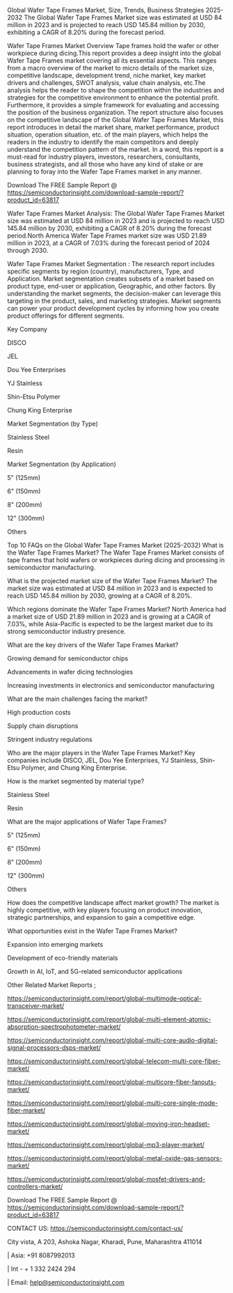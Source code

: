Global Wafer Tape Frames Market, Size, Trends, Business Strategies 2025-2032
The Global Wafer Tape Frames Market size was estimated at USD 84 million in 2023 and is projected to reach USD 145.84 million by 2030, exhibiting a CAGR of 8.20% during the forecast period.

Wafer Tape Frames Market Overview
Tape frames hold the wafer or other workpiece during dicing.This report provides a deep insight into the global Wafer Tape Frames market covering all its essential aspects. This ranges from a macro overview of the market to micro details of the market size, competitive landscape, development trend, niche market, key market drivers and challenges, SWOT analysis, value chain analysis, etc.The analysis helps the reader to shape the competition within the industries and strategies for the competitive environment to enhance the potential profit. Furthermore, it provides a simple framework for evaluating and accessing the position of the business organization. The report structure also focuses on the competitive landscape of the Global Wafer Tape Frames Market, this report introduces in detail the market share, market performance, product situation, operation situation, etc. of the main players, which helps the readers in the industry to identify the main competitors and deeply understand the competition pattern of the market. In a word, this report is a must-read for industry players, investors, researchers, consultants, business strategists, and all those who have any kind of stake or are planning to foray into the Wafer Tape Frames market in any manner.


Download The FREE Sample Report @ https://semiconductorinsight.com/download-sample-report/?product_id=63817 

 

Wafer Tape Frames Market Analysis:
The Global Wafer Tape Frames Market size was estimated at USD 84 million in 2023 and is projected to reach USD 145.84 million by 2030, exhibiting a CAGR of 8.20% during the forecast period.North America Wafer Tape Frames market size was USD 21.89 million in 2023, at a CAGR of 7.03% during the forecast period of 2024 through 2030. 


Wafer Tape Frames Market Segmentation :
The research report includes specific segments by region (country), manufacturers, Type, and Application. Market segmentation creates subsets of a market based on product type, end-user or application, Geographic, and other factors. By understanding the market segments, the decision-maker can leverage this targeting in the product, sales, and marketing strategies. Market segments can power your product development cycles by informing how you create product offerings for different segments. 


Key Company

DISCO

JEL

Dou Yee Enterprises

YJ Stainless

Shin-Etsu Polymer

Chung King Enterprise

Market Segmentation (by Type)

Stainless Steel

Resin

Market Segmentation (by Application)

5" (125mm)

6" (150mm)

8" (200mm)

12" (300mm)

Others

Top 10 FAQs on the Global Wafer Tape Frames Market (2025-2032)
What is the Wafer Tape Frames Market?
The Wafer Tape Frames Market consists of tape frames that hold wafers or workpieces during dicing and processing in semiconductor manufacturing.

What is the projected market size of the Wafer Tape Frames Market?
The market size was estimated at USD 84 million in 2023 and is expected to reach USD 145.84 million by 2030, growing at a CAGR of 8.20%.

Which regions dominate the Wafer Tape Frames Market?
North America had a market size of USD 21.89 million in 2023 and is growing at a CAGR of 7.03%, while Asia-Pacific is expected to be the largest market due to its strong semiconductor industry presence.

What are the key drivers of the Wafer Tape Frames Market?

Growing demand for semiconductor chips

Advancements in wafer dicing technologies

Increasing investments in electronics and semiconductor manufacturing

What are the main challenges facing the market?

High production costs

Supply chain disruptions

Stringent industry regulations

Who are the major players in the Wafer Tape Frames Market?
Key companies include DISCO, JEL, Dou Yee Enterprises, YJ Stainless, Shin-Etsu Polymer, and Chung King Enterprise.

How is the market segmented by material type?

Stainless Steel

Resin

What are the major applications of Wafer Tape Frames?

5" (125mm)

6" (150mm)

8" (200mm)

12" (300mm)

Others

How does the competitive landscape affect market growth?
The market is highly competitive, with key players focusing on product innovation, strategic partnerships, and expansion to gain a competitive edge.

What opportunities exist in the Wafer Tape Frames Market?

Expansion into emerging markets

Development of eco-friendly materials

Growth in AI, IoT, and 5G-related semiconductor applications


Other Related Market Reports ; 

https://semiconductorinsight.com/report/global-multimode-optical-transceiver-market/

https://semiconductorinsight.com/report/global-multi-element-atomic-absorption-spectrophotometer-market/

https://semiconductorinsight.com/report/global-multi-core-audio-digital-signal-processors-dsps-market/

https://semiconductorinsight.com/report/global-telecom-multi-core-fiber-market/

https://semiconductorinsight.com/report/global-multicore-fiber-fanouts-market/

https://semiconductorinsight.com/report/global-multi-core-single-mode-fiber-market/

https://semiconductorinsight.com/report/global-moving-iron-headset-market/

https://semiconductorinsight.com/report/global-mp3-player-market/

https://semiconductorinsight.com/report/global-metal-oxide-gas-sensors-market/

https://semiconductorinsight.com/report/global-mosfet-drivers-and-controllers-market/


Download The FREE Sample Report @ https://semiconductorinsight.com/download-sample-report/?product_id=63817 

CONTACT US: https://semiconductorinsight.com/contact-us/ 

City vista, A 203, Ashoka Nagar, Kharadi, Pune, Maharashtra 411014 

| Asia: +91 8087992013 

| Int - + 1 332 2424 294 

| Email: help@semiconductorinsight.com 
